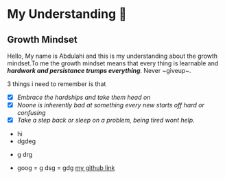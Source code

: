 # My Understanding :monocle_face:

## Growth Mindset

Hello, My name is Abdulahi and this is my understanding about the growth mindset.To me the growth mindset means that every thing is learnable and ***hardwork and persistance trumps everything***. Never ~giveup~.

3 things i need to remember is that 

- [x] *Embrace the hardships and take them head on*
- [x] *Noone is inherently bad at something every new starts off hard or confusing*
- [x] *Take a step back or sleep on a problem, being tired wont help.* 
+ hi
+ dgdeg
- g drg
* goog
= g dsg
= gdg
[my github link](https://github.com/AbdulahiMohamud)
